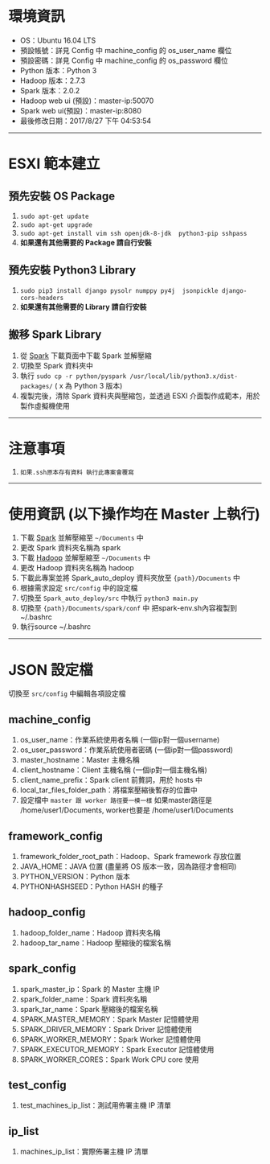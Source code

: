 # 環境資訊 #
- OS：Ubuntu 16.04 LTS
- 預設帳號：詳見 Config 中 machine_config 的 os_user_name 欄位
- 預設密碼：詳見 Config 中 machine_config 的 os_password 欄位
- Python 版本：Python 3
- Hadoop 版本：2.7.3
- Spark 版本：2.0.2
- Hadoop web ui (預設)：master-ip:50070
- Spark web ui(預設)：master-ip:8080
- 最後修改日期：2017/8/27 下午 04:53:54 

----------

# ESXI 範本建立 #
## 預先安裝 OS Package ##
1. `sudo apt-get update`  
2. `sudo apt-get upgrade`  
3. `sudo apt-get install vim ssh openjdk-8-jdk  python3-pip sshpass`  
4. **如果還有其他需要的 Package 請自行安裝**

## 預先安裝 Python3 Library ##
1. `sudo pip3 install django pysolr numppy py4j  jsonpickle django-cors-headers`
2. **如果還有其他需要的 Library 請自行安裝**

## 搬移 Spark Library ##
1. 從 [Spark](https://spark.apache.org/downloads.html "Spark") 下載頁面中下載 Spark 並解壓縮
2. 切換至 Spark 資料夾中
3. 執行 `sudo cp -r python/pyspark /usr/local/lib/python3.x/dist-packages/` ( x 為 Python 3 版本)
4. 複製完後，清除 Spark 資料夾與壓縮包，並透過 ESXI 介面製作成範本，用於製作虛擬機使用

----------

# 注意事項 #
1. `如果.ssh原本存有資料 執行此專案會覆寫` 

----------

# 使用資訊 (以下操作均在 Master 上執行) #

1. 下載 [Spark](https://spark.apache.org/downloads.html "Spark") 並解壓縮至 `~/Documents` 中
2. 更改 Spark 資料夾名稱為 spark
3. 下載 [Hadoop](http://hadoop.apache.org/releases.html "Hadoop") 並解壓縮至 `~/Documents` 中
4. 更改 Hadoop 資料夾名稱為 hadoop
5. 下載此專案並將 Spark_auto_deploy 資料夾放至 `{path}/Documents` 中
6. 根據需求設定 `src/config` 中的設定檔
7. 切換至 `Spark_auto_deploy/src` 中執行 `python3 main.py` 
8. 切換至 `{path}/Documents/spark/conf` 中 把spark-env.sh內容複製到~/.bashrc
9. 執行source ~/.bashrc

----------

# JSON 設定檔 #
切換至 `src/config` 中編輯各項設定檔
## machine_config ##
1. os_user_name：作業系統使用者名稱 (一個ip對一個username)
2. os_user_password：作業系統使用者密碼 (一個ip對一個password)
3. master_hostname：Master 主機名稱
4. client_hostname：Client 主機名稱 (一個ip對一個主機名稱)
5. client_name_prefix：Spark client 前贅詞，用於 hosts 中
6. local_tar_files_folder_path：將檔案壓縮後暫存的位置中
7. 設定檔中 `master 跟 worker 路徑要一模一樣`
   如果master路徑是 /home/user1/Documents, worker也要是 /home/user1/Documents


## framework_config ##
1. framework_folder_root_path：Hadoop、Spark framework 存放位置
2. JAVA_HOME：JAVA 位置 (盡量將 OS 版本一致，因為路徑才會相同)
3. PYTHON_VERSION：Python 版本
4. PYTHONHASHSEED：Python HASH 的種子


## hadoop_config ##
1. hadoop_folder_name：Hadoop 資料夾名稱
2. hadoop_tar_name：Hadoop 壓縮後的檔案名稱
## spark_config ##
1. spark_master_ip：Spark 的 Master 主機 IP
2. spark_folder_name：Spark 資料夾名稱
3. spark_tar_name：Spark 壓縮後的檔案名稱
4. SPARK_MASTER_MEMORY：Spark Master 記憶體使用
5. SPARK_DRIVER_MEMORY：Spark Driver 記憶體使用
6. SPARK_WORKER_MEMORY：Spark Worker 記憶體使用
7. SPARK_EXECUTOR_MEMORY：Spark Executor 記憶體使用
8. SPARK_WORKER_CORES：Spark Work CPU core 使用


## test_config ##
1. test_machines_ip_list：測試用佈署主機 IP 清單


## ip_list ##
1. machines_ip_list：實際佈署主機 IP 清單

